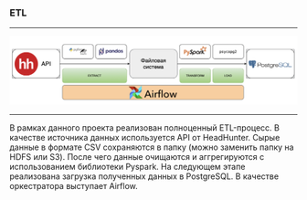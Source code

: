 ### ETL
---------------------------------------------------------------------------------------------------------
![Image alt](https://github.com/Alakirr/General_ETL/blob/main/%D0%A1%D1%85%D0%B5%D0%BC%D0%B0%20ETL.png)

---------------------------------------------------------------------------------------------------------

В рамках данного проекта реализован полноценный ETL-процесс. В качестве источника данных используется API от HeadHunter. Сырые данные в формате CSV сохраняются в папку (можно заменить папку на HDFS или S3). После чего данные очищаются и аггрегируются с использованием библиотеки Pyspark. На следующем этапе реализована загрузка полученных данных в PostgreSQL. В качестве оркестратора выступает Airflow.
